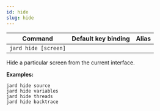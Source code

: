 ```yaml
---
id: hide
slug: hide
---
```


| Command | Default key binding | Alias |
| ------- | ------------------- | ----- |
| `jard hide [screen]` | | |

Hide a particular screen from the current interface.

**Examples:**

```
jard hide source
jard hide variables
jard hide threads
jard hide backtrace
```
